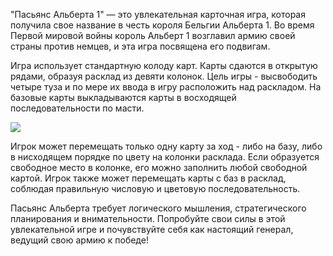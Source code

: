 ﻿"Пасьянс Альберта 1" — это увлекательная карточная игра, которая получила свое название в честь короля Бельгии Альберта 1. Во время Первой мировой войны король Альберт 1 возглавил армию своей страны против немцев, и эта игра посвящена его подвигам.

Игра использует стандартную колоду карт. Карты сдаются в открытую рядами, образуя расклад из девяти колонок. Цель игры - высвободить четыре туза и по мере их ввода в игру расположить над раскладом. На базовые карты выкладываются карты в восходящей последовательности по масти.


![](images/intro.png)


Игрок может перемещать только одну карту за ход - либо на базу, либо в нисходящем порядке по цвету на колонки расклада. Если образуется свободное место в колонке, его можно заполнить любой свободной картой. Игрок также может перемещать карты с баз в расклад, соблюдая правильную числовую и цветовую последовательность.

Пасьянс Альберта требует логического мышления, стратегического планирования и внимательности. Попробуйте свои силы в этой увлекательной игре и почувствуйте себя как настоящий генерал, ведущий свою армию к победе!

